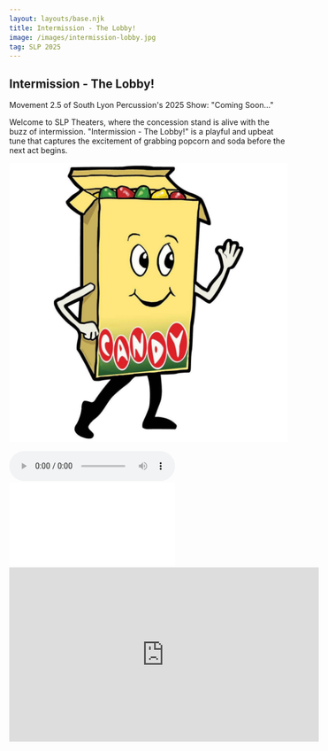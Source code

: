 ```yaml
---
layout: layouts/base.njk
title: Intermission - The Lobby!
image: /images/intermission-lobby.jpg
tag: SLP 2025
---
```


## Intermission - The Lobby!

Movement 2.5 of South Lyon Percussion's 2025 Show: "Coming Soon..."

Welcome to SLP Theaters, where the concession stand is alive with the buzz of intermission. "Intermission - The Lobby!" is a playful and upbeat tune that captures the excitement of grabbing popcorn and soda before the next act begins.

![Intermission - The Lobby Artwork](/images/intermission-lobby.jpg)

<audio controls>
  <source src="/audios/intermission-lobby.mp3" type="audio/mpeg">
  Your browser does not support the audio element.
</audio>

<embed class="score" src="/scores/intermission-lobby.pdf" type="application/pdf">

<iframe width="560" height="315" src="https://www.youtube.com/embed/TH2j1YnIne0?si=BunJLzggXNOcdKHd" title="YouTube video player" frameborder="0" allow="accelerometer; autoplay; clipboard-write; encrypted-media; gyroscope; picture-in-picture; web-share" referrerpolicy="strict-origin-when-cross-origin" allowfullscreen></iframe>
